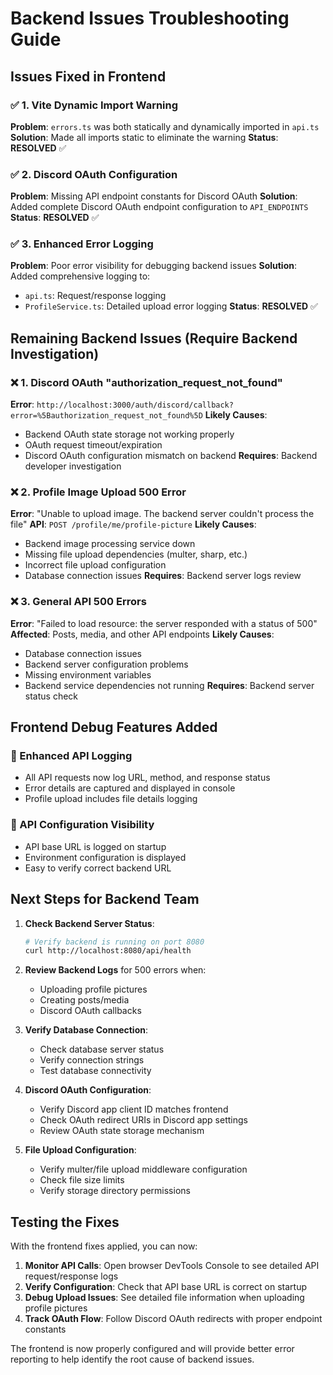# Backend Issues Troubleshooting Guide

## Issues Fixed in Frontend

### ✅ 1. Vite Dynamic Import Warning

**Problem**: `errors.ts` was both statically and dynamically imported in `api.ts`
**Solution**: Made all imports static to eliminate the warning
**Status**: **RESOLVED** ✅

### ✅ 2. Discord OAuth Configuration

**Problem**: Missing API endpoint constants for Discord OAuth
**Solution**: Added complete Discord OAuth endpoint configuration to `API_ENDPOINTS`
**Status**: **RESOLVED** ✅

### ✅ 3. Enhanced Error Logging

**Problem**: Poor error visibility for debugging backend issues
**Solution**: Added comprehensive logging to:

- `api.ts`: Request/response logging
- `ProfileService.ts`: Detailed upload error logging
  **Status**: **RESOLVED** ✅

## Remaining Backend Issues (Require Backend Investigation)

### ❌ 1. Discord OAuth "authorization_request_not_found"

**Error**: `http://localhost:3000/auth/discord/callback?error=%5Bauthorization_request_not_found%5D`
**Likely Causes**:

- Backend OAuth state storage not working properly
- OAuth request timeout/expiration
- Discord OAuth configuration mismatch on backend
  **Requires**: Backend developer investigation

### ❌ 2. Profile Image Upload 500 Error

**Error**: "Unable to upload image. The backend server couldn't process the file"
**API**: `POST /profile/me/profile-picture`
**Likely Causes**:

- Backend image processing service down
- Missing file upload dependencies (multer, sharp, etc.)
- Incorrect file upload configuration
- Database connection issues
  **Requires**: Backend server logs review

### ❌ 3. General API 500 Errors

**Error**: "Failed to load resource: the server responded with a status of 500"
**Affected**: Posts, media, and other API endpoints
**Likely Causes**:

- Database connection issues
- Backend server configuration problems
- Missing environment variables
- Backend service dependencies not running
  **Requires**: Backend server status check

## Frontend Debug Features Added

### 🔧 Enhanced API Logging

- All API requests now log URL, method, and response status
- Error details are captured and displayed in console
- Profile upload includes file details logging

### 🔧 API Configuration Visibility

- API base URL is logged on startup
- Environment configuration is displayed
- Easy to verify correct backend URL

## Next Steps for Backend Team

1. **Check Backend Server Status**:

   ```bash
   # Verify backend is running on port 8080
   curl http://localhost:8080/api/health
   ```

2. **Review Backend Logs** for 500 errors when:

   - Uploading profile pictures
   - Creating posts/media
   - Discord OAuth callbacks

3. **Verify Database Connection**:

   - Check database server status
   - Verify connection strings
   - Test database connectivity

4. **Discord OAuth Configuration**:

   - Verify Discord app client ID matches frontend
   - Check OAuth redirect URIs in Discord app settings
   - Review OAuth state storage mechanism

5. **File Upload Configuration**:
   - Verify multer/file upload middleware configuration
   - Check file size limits
   - Verify storage directory permissions

## Testing the Fixes

With the frontend fixes applied, you can now:

1. **Monitor API Calls**: Open browser DevTools Console to see detailed API request/response logs
2. **Verify Configuration**: Check that API base URL is correct on startup
3. **Debug Upload Issues**: See detailed file information when uploading profile pictures
4. **Track OAuth Flow**: Follow Discord OAuth redirects with proper endpoint constants

The frontend is now properly configured and will provide better error reporting to help identify the root cause of backend issues.
